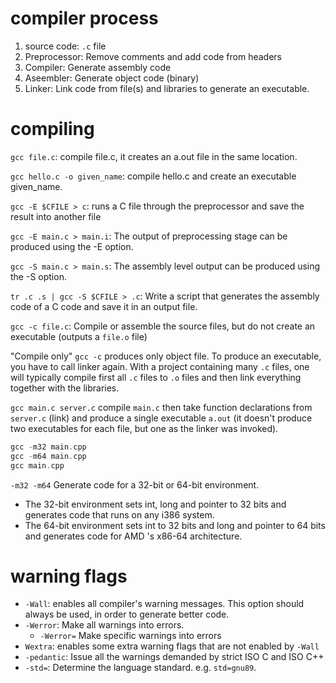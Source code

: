 # compiler process

1. source code: `.c` file
2. Preprocessor: Remove comments and add code from headers
3. Compiler: Generate assembly code
4. Aseembler: Generate object code (binary)
5. Linker: Link code from file(s) and libraries to generate an executable.

# compiling

`gcc file.c`: compile file.c, it creates an a.out file in the same location.

`gcc hello.c -o given_name`: compile hello.c and create an executable given_name.

`gcc -E $CFILE > c`: runs a C file through the preprocessor and save the result into another file

`gcc -E main.c > main.i`: The output of preprocessing stage can be produced using the -E option.

`gcc -S main.c > main.s`: The assembly level output can be produced using the -S option.

`tr .c .s | gcc -S $CFILE > .c`: Write a script that generates the assembly code of a C code and save it in an output file.

`gcc -c file.c`: Compile or assemble the source files, but do not create an executable (outputs a `file.o` file)

"Compile only" `gcc -c` produces only object file. To produce an executable, you have to call linker again. With a project containing many `.c` files, one will typically compile first all `.c` files to `.o` files and then link everything together with the libraries.

`gcc main.c server.c` compile `main.c` then take function declarations from `server.c` (link) and produce a single executable `a.out` (it doesn't produce two executables for each file, but one as the linker was invoked).

```C
gcc -m32 main.cpp
gcc -m64 main.cpp
gcc main.cpp
```

`-m32 -m64` Generate code for a 32-bit or 64-bit environment. 

- The 32-bit environment sets int, long and pointer to 32 bits and generates code that runs on any i386 system.
- The 64-bit environment sets int to 32 bits and long and pointer to 64 bits and generates code for AMD 's x86-64 architecture. 


# warning flags

- `-Wall`: enables all compiler's warning messages. This option should always be used, in order to generate better code.
-  `-Werror`: Make all warnings into errors.
	- `-Werror=` Make specific warnings into errors
- `Wextra`: enables some extra warning flags that are not enabled by `-Wall`
- `-pedantic`: Issue all the warnings demanded by strict ISO C and ISO C++
- `-std=`: Determine the language standard. e.g. `std=gnu89`.
